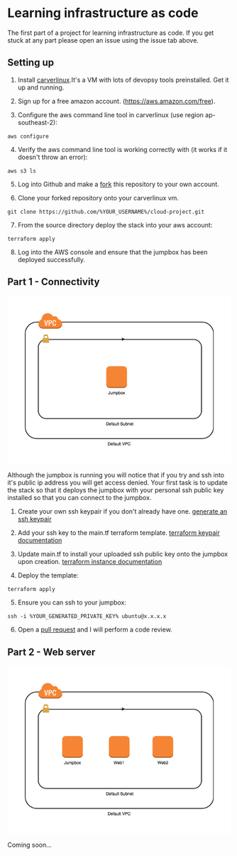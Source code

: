 # Learning infrastructure as code

The first part of a project for learning infrastructure as code. If you get stuck at any part please open an issue using the issue tab above.

## Setting up

1. Install [carverlinux](http://www.github.com/jamesla/carverlinux).It's a VM with lots of devopsy tools preinstalled. Get it up and running.

2. Sign up for a free amazon account. (https://aws.amazon.com/free).

3. Configure the aws command line tool in carverlinux (use region ap-southeast-2):
```
aws configure
```

4. Verify the aws command line tool is working correctly with (it works if it doesn't throw an error):
```
aws s3 ls
```

5. Log into Github and make a [fork](http://bfy.tw/JTbV) this repository to your own account.

6. Clone your forked repository onto your carverlinux vm.
```
git clone https://github.com/%YOUR_USERNAME%/cloud-project.git
```

7. From the source directory deploy the stack into your aws account:
```
terraform apply
```

8. Log into the AWS console and ensure that the jumpbox has been deployed successfully.

## Part 1 - Connectivity

![Kiku](images/image-1.png)

Although the jumpbox is running you will notice that if you try and ssh into it's public ip address you will get access denied. Your first task is to update the stack so that it deploys the jumpbox with your personal ssh public key installed so that you can connect to the jumpbox.


1. Create your own ssh keypair if you don't already have one. [generate an ssh keypair](http://bfy.tw/JTax)

2. Add your ssh key to the main.tf terraform template. [terraform keypair documentation](https://www.terraform.io/docs/providers/aws/r/key_pair.html)

3. Update main.tf to install your uploaded ssh public key onto the jumpbox upon creation. [terraform instance documentation](https://www.terraform.io/docs/providers/aws/r/instance.html)

4. Deploy the template:
```
terraform apply
```

5. Ensure you can ssh to your jumpbox:
```
ssh -i %YOUR_GENERATED_PRIVATE_KEY% ubuntu@x.x.x.x
```

6. Open a [pull request](http://bfy.tw/4QAt) and I will perform a code review.

## Part 2 - Web server

![Kiku](images/image-2.png)

Coming soon...

